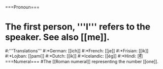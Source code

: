 ===Pronoun===
# The first person, '''I''' refers to the speaker. See also [[me]].
#:'''Translations'''
#:*German: [[ich]]
#:*French: [[je]]
#:*Frisian: [[ik]]
#:*Lojban: [[pami]]
#:*Dutch: [[ik]]
#:*Icelandic: [[ég]]
#:*Hindi: [[मैं]](mai.n)
===Numeral===
#The [[Roman numeral]] representing the number [[one]].